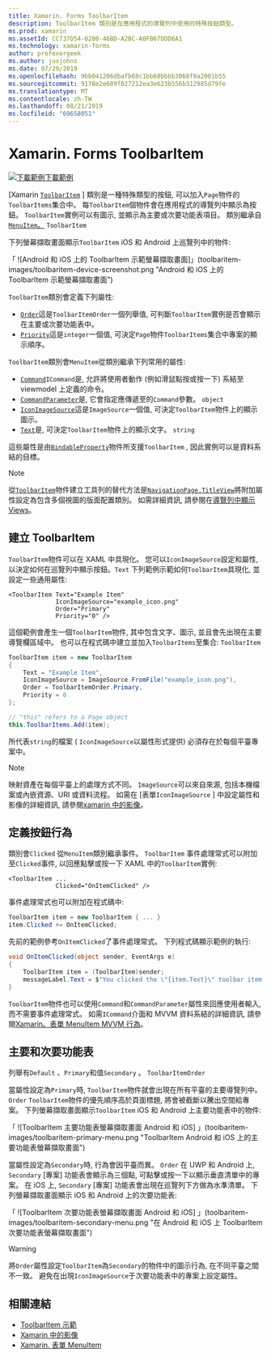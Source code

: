```yaml
---
title: Xamarin. Forms ToolbarItem
description: ToolbarItem 類別是在應用程式的導覽列中使用的特殊按鈕類型。
ms.prod: xamarin
ms.assetId: CC737D54-0280-46BD-A2BC-A0FB67DDD6A1
ms.technology: xamarin-forms
author: profexorgeek
ms.author: jusjohns
ms.date: 07/29/2019
ms.openlocfilehash: 9bb041206dbafb68c1bb60bbbb3068f0a2001b55
ms.sourcegitcommit: 9178e2e689f027212ea3e623b556b312985d79fe
ms.translationtype: MT
ms.contentlocale: zh-TW
ms.lasthandoff: 08/21/2019
ms.locfileid: "69658051"
---
```

# <a name="xamarinforms-toolbaritem"></a>Xamarin. Forms ToolbarItem

[![下載範例](~/media/shared/download.png)下載範例](https://docs.microsoft.com/en-us/samples/xamarin/xamarin-forms-samples/userinterface-toolbaritem/)

[Xamarin [`ToolbarItem`](xref:Xamarin.Forms.ToolbarItem) ] 類別是一種特殊類型的按鈕, 可以加入`Page`物件的`ToolbarItems`集合中。 每`ToolbarItem`個物件會在應用程式的導覽列中顯示為按鈕。 `ToolbarItem`實例可以有圖示, 並顯示為主要或次要功能表項目。 類別繼承自[`MenuItem`。](xref:Xamarin.Forms.MenuItem) `ToolbarItem`

下列螢幕擷取畫面顯示`ToolbarItem` iOS 和 Android 上巡覽列中的物件:

「 ![Android 和 iOS 上的 ToolbarItem 示範螢幕擷取畫面]」(toolbaritem-images/toolbaritem-device-screenshot.png "Android 和 iOS 上的 ToolbarItem 示範螢幕擷取畫面")

`ToolbarItem`類別會定義下列屬性:

* [`Order`](xref:Xamarin.Forms.ToolbarItem.Order)這是`ToolbarItemOrder`一個列舉值, 可判斷`ToolbarItem`實例是否會顯示在主要或次要功能表中。
* [`Priority`](xref:Xamarin.Forms.ToolbarItem.Priority)這是`integer`一個值, 可決定`Page`物件`ToolbarItems`集合中專案的顯示順序。

`ToolbarItem`類別會`MenuItem`從類別繼承下列常用的屬性:

* [`Command`](xref:Xamarin.Forms.MenuItem.Command)`ICommand`是, 允許將使用者動作 (例如滑鼠點按或按一下) 系結至 viewmodel 上定義的命令。
* [`CommandParameter`](xref:Xamarin.Forms.MenuItem.CommandParameter)是, 它會指定應傳遞至的`Command`參數。 `object`
* [`IconImageSource`](xref:Xamarin.Forms.MenuItem.IconImageSource)這是`ImageSource`一個值, 可決定`ToolbarItem`物件上的顯示圖示。
* [`Text`](xref:Xamarin.Forms.MenuItem.Text)是, 可決定`ToolbarItem`物件上的顯示文字。 `string`

這些屬性是由[`BindableProperty`](xref:Xamarin.Forms.BindableProperty)物件所支援`ToolbarItem` , 因此實例可以是資料系結的目標。

> [!NOTE]
> 從[`ToolbarItem`](xref:Xamarin.Forms.ToolbarItem)物件建立工具列的替代方法是[`NavigationPage.TitleView`](xref:Xamarin.Forms.NavigationPage.TitleViewProperty)將附加屬性設定為包含多個視圖的版面配置類別。 如需詳細資訊, 請參閱在[導覽列中顯示 Views](~/xamarin-forms/app-fundamentals/navigation/hierarchical.md#displaying-views-in-the-navigation-bar)。

## <a name="create-a-toolbaritem"></a>建立 ToolbarItem

`ToolbarItem`物件可以在 XAML 中具現化。 您可以`IconImageSource`設定和屬性,以決定如何在巡覽列中顯示按鈕。`Text` 下列範例示範如何`ToolbarItem`具現化, 並設定一些通用屬性:

```xaml
<ToolbarItem Text="Example Item"
             IconImageSource="example_icon.png"
             Order="Primary"
             Priority="0" />
```

這個範例會產生一個`ToolbarItem`物件, 其中包含文字、圖示, 並且會先出現在主要導覽欄區域中。 也可以在程式碼中建立並加入`ToolbarItems`至集合: `ToolbarItem`

```csharp
ToolbarItem item = new ToolbarItem
{
    Text = "Example Item",
    IconImageSource = ImageSource.FromFile("example_icon.png"),
    Order = ToolbarItemOrder.Primary,
    Priority = 0
};

// "this" refers to a Page object
this.ToolbarItems.Add(item);
```

所代表`string`的檔案 ( `IconImageSource`以屬性形式提供) 必須存在於每個平臺專案中。

> [!NOTE]
> 映射資產在每個平臺上的處理方式不同。 `ImageSource`可以來自來源, 包括本機檔案或內嵌資源、URI 或資料流程。 如需在 [表單`IconImageSource` ] 中設定屬性和影像的詳細資訊, 請參閱[xamarin 中的影像](~/xamarin-forms/user-interface/images.md)。

## <a name="define-button-behavior"></a>定義按鈕行為

類別會`Clicked` 從`MenuItem`類別繼承事件。 `ToolbarItem` 事件處理常式可以附加至`Clicked`事件, 以回應點擊或按一下 XAML 中的`ToolbarItem`實例:

```xaml
<ToolbarItem ...
             Clicked="OnItemClicked" />
```

事件處理常式也可以附加在程式碼中:

```csharp
ToolbarItem item = new ToolbarItem { ... }
item.Clicked += OnItemClicked;
```

先前的範例參考`OnItemClicked`了事件處理常式。 下列程式碼顯示範例的執行:

```csharp
void OnItemClicked(object sender, EventArgs e)
{
    ToolbarItem item = (ToolbarItem)sender;
    messageLabel.Text = $"You clicked the \"{item.Text}\" toolbar item.";
}
```

`ToolbarItem`物件也可以使用`Command`和`CommandParameter`屬性來回應使用者輸入, 而不需要事件處理常式。 如需`ICommand`介面和 MVVM 資料系結的詳細資訊, 請參閱[Xamarin。表單 MenuItem MVVM 行為](~/xamarin-forms/user-interface/menuitem.md#define-menuitem-behavior-with-mvvm)。

## <a name="primary-and-secondary-menus"></a>主要和次要功能表

列舉有`Default` 、`Primary`和值`Secondary` 。 `ToolbarItemOrder`

當屬性設定為`Primary`時, `ToolbarItem`物件就會出現在所有平臺的主要導覽列中。 `Order` `ToolbarItem`物件的優先順序高於頁面標題, 將會被截斷以騰出空間給專案。 下列螢幕擷取畫面顯示`ToolbarItem` iOS 和 Android 上主要功能表中的物件:

「 ![ToolbarItem 主要功能表螢幕擷取畫面 Android 和 iOS] 」(toolbaritem-images/toolbaritem-primary-menu.png "ToolbarItem Android 和 iOS 上的主要功能表螢幕擷取畫面")

當屬性設定為`Secondary`時, 行為會因平臺而異。 `Order` 在 UWP 和 Android 上, `Secondary` [專案] 功能表會顯示為三個點, 可點擊或按一下以顯示垂直清單中的專案。 在 iOS 上, `Secondary` [專案] 功能表會出現在巡覽列下方做為水準清單。 下列螢幕擷取畫面顯示 iOS 和 Android 上的次要功能表:

「 ![ToolbarItem 次要功能表螢幕擷取畫面 Android 和 iOS] 」(toolbaritem-images/toolbaritem-secondary-menu.png "在 Android 和 iOS 上 ToolbarItem 次要功能表螢幕擷取畫面")

> [!WARNING]
> 將`Order`屬性設定`ToolbarItem`為`Secondary`的物件中的圖示行為, 在不同平臺之間不一致。 避免在出現`IconImageSource`于次要功能表中的專案上設定屬性。

## <a name="related-links"></a>相關連結

* [ToolbarItem 示範](https://docs.microsoft.com/en-us/samples/xamarin/xamarin-forms-samples/userinterface-toolbaritem/)
* [Xamarin 中的影像](~/xamarin-forms/user-interface/images.md)
* [Xamarin. 表單 MenuItem](~/xamarin-forms/user-interface/menuitem.md)
